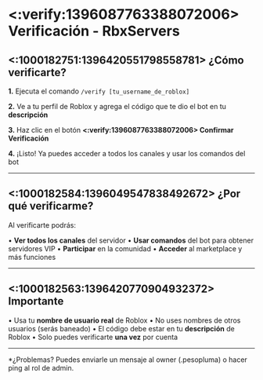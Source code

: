 
# <:verify:1396087763388072006> Verificación - RbxServers

## <:1000182751:1396420551798558781> ¿Cómo verificarte?

**1.** Ejecuta el comando `/verify [tu_username_de_roblox]`

**2.** Ve a tu perfil de Roblox y agrega el código que te dio el bot en tu **descripción**

**3.** Haz clic en el botón **<:verify:1396087763388072006> Confirmar Verificación**

**4.** ¡Listo! Ya puedes acceder a todos los canales y usar los comandos del bot

---

## <:1000182584:1396049547838492672> ¿Por qué verificarme?

Al verificarte podrás:

• **Ver todos los canales** del servidor
• **Usar comandos** del bot para obtener servidores VIP
• **Participar** en la comunidad
• **Acceder** al marketplace y más funciones

---

## <:1000182563:1396420770904932372> Importante

• Usa tu **nombre de usuario real** de Roblox
• No uses nombres de otros usuarios (serás baneado)
• El código debe estar en tu **descripción** de Roblox
• Solo puedes verificarte **una vez** por cuenta

---

*¿Problemas? Puedes enviarle un mensaje al owner (.pesopluma) o hacer ping al rol de admin.